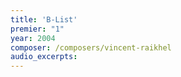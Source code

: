 ```yaml
---
title: 'B-List'
premier: "1"
year: 2004
composer: /composers/vincent-raikhel
audio_excerpts: 
---
```

